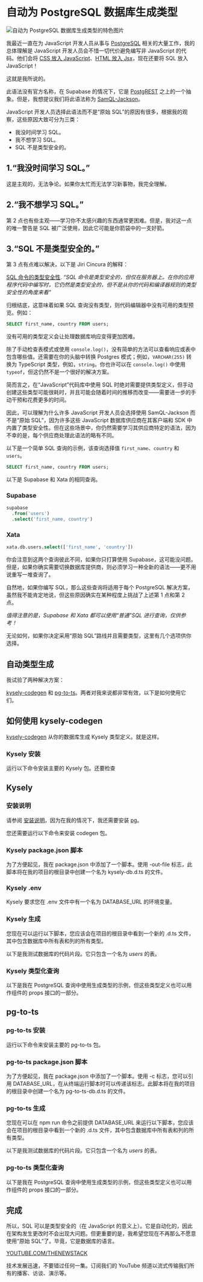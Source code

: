 # 自动为 PostgreSQL 数据库生成类型

![自动为 PostgreSQL 数据库生成类型的特色图片](https://cdn.thenewstack.io/media/2024/04/397f878b-tns-automatically-generate-types-for-your-sql-queries-featured-image-1024x538.jpg)

我最近一直在为 JavaScript 开发人员从事与 [PostgreSQL](https://thenewstack.io/from-a-fan-on-the-ascendance-of-postgresql/) 相关的大量工作，我的总体理解是 JavaScript 开发人员会不惜一切代价避免编写非 JavaScript 的代码。他们会将 [CSS 放入 JavaScript](https://thenewstack.io/tailwind-css-for-developers-style-without-using-css-code/)、[HTML 放入 Jsx](https://thenewstack.io/how-to-build-a-server-side-react-app-using-vite-and-express/)，现在还要将 SQL 放入 JavaScript！

这就是我所说的。

此语法没有官方名称，在 Supabase 的情况下，它是 [PostgREST](https://postgrest.org/en/v12/#) 之上的一个抽象。但是，我想提议我们将此语法称为 [SamQL-Jackson](https://twitter.com/PaulieScanlon/status/1783547347475067172)。

JavaScript 开发人员选择此语法而不是“原始 SQL”的原因有很多，根据我的观察，这些原因大致可分为三类：

- 我没时间学习 SQL。
- 我不想学习 SQL。
- SQL 不是类型安全的。

## 1.“我没时间学习 SQL。”

这是主观的，无法争论。如果你太忙而无法学习新事物，我完全理解。

## 2.“我不想学习 SQL。”

第 2 点也有些主观——学习你不太感兴趣的东西通常更困难。但是，我对这一点的唯一警告是 SQL 被广泛使用，因此它可能是你箭袋中的一支好箭。

## 3.“SQL 不是类型安全的。”

第 3 点有点难以解决，以下是 Jiri Cincura 的解释：

[SQL 命令的类型安全性](https://www.tabsoverspaces.com/232264-type-safety-of-sql-commands#:~:text=Summary%3F,your%20code%20and%20compiler%27s%20rules.). *“SQL 命令是类型安全的，但仅在服务器上。在你的应用程序代码中编写时，它仍然是类型安全的，但不是从你的代码和编译器规则的类型安全性的角度来看”*

归根结底，这意味着如果 SQL 查询没有类型，则代码编辑器中没有可用的类型预览。例如：

```sql
SELECT first_name, country FROM users;
```

没有可用的类型定义会让处理数据库响应变得更加困难。

除了手动检查表模式或使用 `console.log()`，没有简单的方法可以查看响应或表中包含哪些值。还需要在你的头脑中转换 Postgres 模式；例如，`VARCHAR(255)` 转换为 TypeScript 类型，例如，`string`。你也许可以在 `console.log()` 中使用 `typeof`，但这仍然不是一个很好的解决方案。

简而言之，在“JavaScript”代码库中使用 SQL 时绝对需要提供类型定义，但手动创建这些类型可能很耗时，并且可能会随着时间的推移而改变——需要进一步的手动干预和花费更多的时间。

因此，可以理解为什么许多 JavaScript 开发人员会选择使用 SamQL-Jackson 而不是“原始 SQL”，因为许多这些 JavaScript 数据库供应商在其客户端和 SDK 中内置了类型安全性。但在这些场景中，你仍然需要学习其供应商特定的语法，因为不幸的是，每个供应商处理此语法的略有不同。

以下是一个简单 SQL 查询的示例，该查询选择值 `first_name`、`country` 和 `users`。

```sql
SELECT first_name, country FROM users;
```

以下是 Supabase 和 Xata 的相同查询。

### Supabase

```sql
supabase
  .from('users')
  .select('first_name, country')
```

### Xata

```sql
xata.db.users.select(['first_name', 'country'])
```

你会注意到这两个查询彼此不同，如果你只打算使用 Supabase，这可能没问题。但是，如果你确实需要切换数据库提供商，则必须学习一种全新的语法——更不用说重写一堆查询了。

自然地，如果你编写 SQL，那么这些查询将适用于每个 PostgreSQL 解决方案，虽然我不能肯定地说，但这些原因确实在某种程度上挑战了上述第 1 点和第 2 点。

*值得注意的是，Supabase 和 Xata 都可以使用“普通”SQL 进行查询，仅供参考！*

无论如何，如果你决定采用“原始 SQL”路线并且需要类型，这里有几个选项供你选择。

## 自动类型生成

我试验了两种解决方案：

[kysely-codegen](https://github.com/RobinBlomberg/kysely-codegen) 和 [pg-to-ts](https://github.com/danvk/pg-to-ts)。两者对我来说都非常有效，以下是如何使用它们。

## 如何使用 kysely-codegen

[kysely-codegen](https://github.com/RobinBlomberg/kysely-codegen) 从你的数据库生成 Kysely 类型定义。就是这样。

### Kysely 安装

运行以下命令安装主要的 Kysely 包。还要检查
## Kysely

### 安装说明

请参阅 [安装说明](https://github.com/RobinBlomberg/kysely-codegen?tab=readme-ov-file#installation)，因为在我的情况下，我还需要安装 [pg](https://www.npmjs.com/package/pg)。

您还需要运行以下命令来安装 codegen 包。

### Kysely package.json 脚本

为了方便起见，我在 package.json 中添加了一个脚本。使用 -out-file 标志，此脚本将在我的项目的根目录中创建一个名为 kysely-db.d.ts 的文件。

### Kysely .env

Kysely 要求您在 .env 文件中有一个名为 DATABASE_URL 的环境变量。

### Kysely 生成

您现在可以运行以下脚本，您应该会在项目的根目录中看到一个新的 .d.ts 文件，其中包含数据库中所有表和列的所有类型。

以下是我测试数据库的代码片段。它只包含一个名为 *users* 的表。

### Kysely 类型化查询

以下是我在 PostgreSQL 查询中使用生成类型的示例，但这些类型定义也可以用作组件的 props 接口的一部分。

## pg-to-ts

### pg-to-ts 安装

运行以下命令来安装主要的 pg-to-ts 包。

### pg-to-ts package.json 脚本

为了方便起见，我在 package.json 中添加了一个脚本。使用 -c 标志，您可以引用 DATABASE_URL，在从终端运行脚本时可以传递该标志。此脚本将在我的项目的根目录中创建一个名为 pg-to-ts-db.d.ts 的文件。

### pg-to-ts 生成

您现在可以在 npm run 命令之前提供 DATABASE_URL 来运行以下脚本，您应该会在项目的根目录中看到一个新的 .d.ts 文件，其中包含数据库中所有表和列的所有类型。

以下是我测试数据库的代码片段。它只包含一个名为 *users* 的表。

### pg-to-ts 类型化查询

以下是我在 PostgreSQL 查询中使用生成类型的示例，但这些类型定义也可以用作组件的 props 接口的一部分。

## 完成

所以，SQL 可以是类型安全的（在 JavaScript 的意义上）。它是自动化的，因此在架构发生更改时不会出现大问题。但更重要的是，我希望您现在不再那么不愿意使用“原始 SQL”了。毕竟，它是数据库的语言。

[YOUTUBE.COM/THENEWSTACK](https://youtube.com/thenewstack?sub_confirmation=1)

技术发展迅速，不要错过任何一集。订阅我们的 YouTube 频道以流式传输我们所有的播客、访谈、演示等。